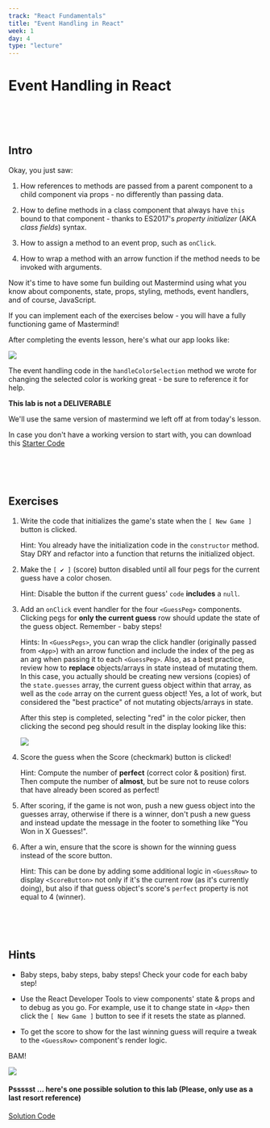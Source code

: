 ```yaml
---
track: "React Fundamentals"
title: "Event Handling in React"
week: 1
day: 4
type: "lecture"
---
```



# Event Handling in React


<br>
<br>
<br>



## Intro

Okay, you just saw:

1. How references to methods are passed from a parent component to a child component via props - no differently than passing data.
 
2. How to define methods in a class component that always have `this` bound to that component - thanks to ES2017's  _property initializer_ (AKA _class fields_) syntax.

3. How to assign a method to an event prop, such as `onClick`.

4. How to wrap a method with an arrow function if the method needs to be invoked with arguments.

Now it's time to have some fun building out Mastermind using what you know about components, state, props, styling, methods, event handlers, and of course, JavaScript.

If you can implement each of the exercises below - you will have a fully functioning game of Mastermind!

After completing the events lesson, here's what our app looks like:

<img src="https://i.imgur.com/7CX8Dfs.png">

The event handling code in the `handleColorSelection` method we wrote for changing the selected color is working great - be sure to reference it for help.

**This lab is not a DELIVERABLE**

We'll use the same version of mastermind we left off at from today's lesson.

In case you don't have a working version to start with, you can download this <a href="/downloads/react_fundamentals/intro-to-event-handling-with-react-lab/react-mastermind.zip" download>Starter Code</a>


<br>
<br>
<br>




## Exercises

1. Write the code that initializes the game's state when the  `[ New Game ]` button is clicked.

	Hint: You already have the initialization code in the `constructor` method.  Stay DRY and refactor into a function that returns the initialized object.

2. Make the `[ ✔ ]` (score) button disabled until all four pegs for the current guess have a color chosen.

	Hint: Disable the button if the current guess' `code` **includes** a `null`.

3. Add an `onClick` event handler for the four `<GuessPeg>` components. Clicking pegs for **only the current guess** row should update the state of the guess object. Remember - baby steps!

	Hints: In `<GuessPegs>`, you can wrap the click handler (originally passed from `<App>`) with an arrow function and include the index of the peg as an arg when passing it to each `<GuessPeg>`. Also, as a best practice, review how to **replace** objects/arrays in state instead of mutating them. In this case, you actually should be creating new versions (copies) of the `state.guesses` array, the current guess object within that array, as well as the `code` array on the current guess object! Yes, a lot of work, but considered the "best practice" of not mutating objects/arrays in state.
	
	After this step is completed, selecting "red" in the color picker, then clicking the second peg should result in the display looking like this:

	<img src="https://i.imgur.com/loJBeHh.png">
  
4. Score the guess when the Score (checkmark) button is clicked!

	Hint: Compute the number of **perfect** (correct color & position) first. Then compute the number of **almost**, but be sure not to reuse colors that have already been scored as perfect!

5. After scoring, if the game is not won, push a new guess object into the guesses array, otherwise if there is a winner, don't push a new guess and instead update the message in the footer to something like "You Won in X Guesses!".

6. After a win, ensure that the score is shown for the winning guess instead of the score button.

	Hint: This can be done by adding some additional logic in `<GuessRow>` to display `<ScoreButton>` not only if it's the current row (as it's currently doing), but also if that guess object's score's `perfect` property is not equal to 4 (winner).


<br>
<br>
<br>



## Hints

- Baby steps, baby steps, baby steps! Check your code for each baby step!

- Use the React Developer Tools to view components' state & props and to debug as you go. For example, use it to change state in `<App>` then click the `[ New Game ]` button to see if it resets the state as planned.

- To get the score to show for the last winning guess will require a tweak to the `<GuessRow>` component's render logic.

BAM!

<img src="https://i.imgur.com/zbUUDUs.png">


#### Pssssst ... here's one possible solution to this lab (Please, only use as a last resort reference) 

<a href="/downloads/react_fundamentals/intro-to-event-handling-with-react-lab-solution/react-mastermind.zip" download>Solution Code</a>

 
